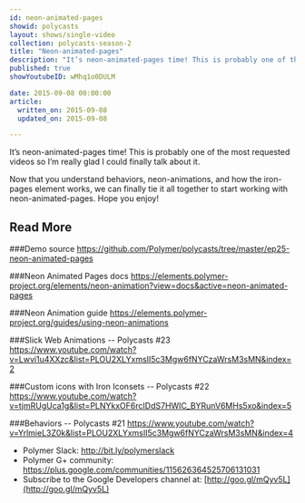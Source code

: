 ```yaml
---
id: neon-animated-pages
showid: polycasts
layout: shows/single-video
collection: polycasts-season-2
title: "Neon-animated-pages"
description: "It’s neon-animated-pages time! This is probably one of the most requested videos so I’m really glad I could finally talk about it. Now that you understand behaviors, neon-animations, and how the iron-pages element works, we can finally tie it all together to start working with neon-animated-pages. Hope you enjoy!"
published: true
showYoutubeID: wMhq1o0DULM

date: 2015-09-08 00:00:00
article:
  written_on: 2015-09-08
  updated_on: 2015-09-08

---
```


It’s neon-animated-pages time! This is probably one of the most requested videos so I’m really glad I could finally talk about it.

Now that you understand behaviors, neon-animations, and how the iron-pages element works, we can finally tie it all together to start working with neon-animated-pages. Hope you enjoy!

## Read More

###Demo source
<https://github.com/Polymer/polycasts/tree/master/ep25-neon-animated-pages>

###Neon Animated Pages docs
<https://elements.polymer-project.org/elements/neon-animation?view=docs&active=neon-animated-pages>

###Neon Animation guide
<https://elements.polymer-project.org/guides/using-neon-animations>

###Slick Web Animations -- Polycasts #23
<https://www.youtube.com/watch?v=Lwvi1u4XXzc&list=PLOU2XLYxmsII5c3Mgw6fNYCzaWrsM3sMN&index=2>

###Custom icons with Iron Iconsets -- Polycasts #22
<https://www.youtube.com/watch?v=tjmRUgUca1g&list=PLNYkxOF6rcIDdS7HWIC_BYRunV6MHs5xo&index=5>

###Behaviors -- Polycasts #21
<https://www.youtube.com/watch?v=YrlmieL3Z0k&list=PLOU2XLYxmsII5c3Mgw6fNYCzaWrsM3sMN&index=4>

- Polymer Slack: <http://bit.ly/polymerslack>
- Polymer G+ community: <https://plus.google.com/communities/115626364525706131031>
- Subscribe to the Google Developers channel at: [http://goo.gl/mQyv5L](http://goo.gl/mQyv5L)

